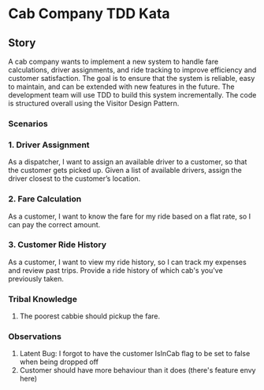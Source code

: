 # Cab Company TDD Kata
## Story
A cab company wants to implement a new system to handle fare calculations, driver assignments, and ride tracking to 
improve efficiency and customer satisfaction. The goal is to ensure that the system is reliable, easy to maintain, and 
can be extended with new features in the future. The development team will use TDD to build this system incrementally.
The code is structured overall using the Visitor Design Pattern.

### Scenarios

### 1. Driver Assignment

As a dispatcher, I want to assign an available driver to a customer, so that the customer gets picked up.
Given a list of available drivers, assign the driver closest to the customer’s location.

### 2. Fare Calculation

As a customer, I want to know the fare for my ride based on a flat rate, so I can pay the correct amount.

### 3. Customer Ride History

As a customer, I want to view my ride history, so I can track my expenses and review past trips.
Provide a ride history of which cab's you've previously taken.

### Tribal Knowledge
1. The poorest cabbie should pickup the fare.

### Observations
1. Latent Bug: I forgot to have the customer IsInCab flag to be set to false when being dropped off
2. Customer should have more behaviour than it does (there's feature envy here)